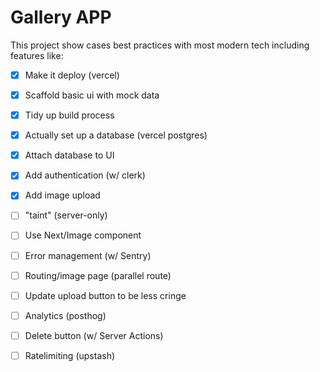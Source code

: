 # Gallery APP
This project show cases best practices with most modern tech including features like:

   - [x] Make it deploy (vercel)
   - [x] Scaffold basic ui with mock data
   - [x] Tidy up build process
   - [x] Actually set up a database (vercel postgres)
   - [x] Attach database to UI
   - [x] Add authentication (w/ clerk)
   - [x] Add image upload
   - [ ] "taint" (server-only)
   - [ ] Use Next/Image component
   - [ ] Error management (w/ Sentry)
   - [ ] Routing/image page (parallel route)
   - [ ] Update upload button to be less cringe
   - [ ] Analytics (posthog)
   - [ ] Delete button (w/ Server Actions)
   - [ ] Ratelimiting (upstash)


